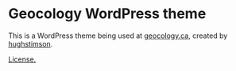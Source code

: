 # Geocology WordPress theme

This is a WordPress theme being used at [geocology.ca](http://geocology.ca), created by [hughstimson](https://github.com/hughstimson).

[License.](LICENSE.txt)
